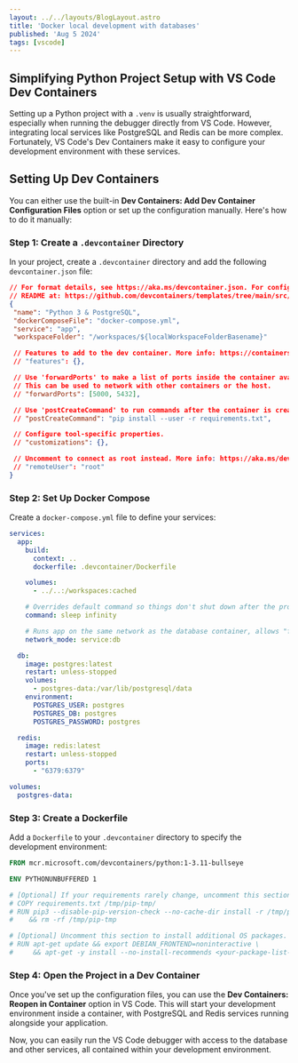 ```yaml
---
layout: ../../layouts/BlogLayout.astro
title: 'Docker local development with databases'
published: 'Aug 5 2024'
tags: [vscode]
---
```


## Simplifying Python Project Setup with VS Code Dev Containers

Setting up a Python project with a `.venv` is usually straightforward, especially when running the debugger directly from VS Code. However, integrating local services like PostgreSQL and Redis can be more complex. Fortunately, VS Code's Dev Containers make it easy to configure your development environment with these services.

## Setting Up Dev Containers

You can either use the built-in **Dev Containers: Add Dev Container Configuration Files** option or set up the configuration manually. Here's how to do it manually:

### Step 1: Create a `.devcontainer` Directory

In your project, create a `.devcontainer` directory and add the following `devcontainer.json` file:

```json
// For format details, see https://aka.ms/devcontainer.json. For config options, see the
// README at: https://github.com/devcontainers/templates/tree/main/src/postgres
{
 "name": "Python 3 & PostgreSQL",
 "dockerComposeFile": "docker-compose.yml",
 "service": "app",
 "workspaceFolder": "/workspaces/${localWorkspaceFolderBasename}"

 // Features to add to the dev container. More info: https://containers.dev/features.
 // "features": {},

 // Use 'forwardPorts' to make a list of ports inside the container available locally.
 // This can be used to network with other containers or the host.
 // "forwardPorts": [5000, 5432],

 // Use 'postCreateCommand' to run commands after the container is created.
 // "postCreateCommand": "pip install --user -r requirements.txt",

 // Configure tool-specific properties.
 // "customizations": {},

 // Uncomment to connect as root instead. More info: https://aka.ms/dev-containers-non-root.
 // "remoteUser": "root"
}
```

### Step 2: Set Up Docker Compose

Create a `docker-compose.yml` file to define your services:

```yaml
services:
  app:
    build:
      context: ..
      dockerfile: .devcontainer/Dockerfile

    volumes:
      - ../..:/workspaces:cached

    # Overrides default command so things don't shut down after the process ends.
    command: sleep infinity

    # Runs app on the same network as the database container, allows "forwardPorts" in devcontainer.json to function.
    network_mode: service:db

  db:
    image: postgres:latest
    restart: unless-stopped
    volumes:
      - postgres-data:/var/lib/postgresql/data
    environment:
      POSTGRES_USER: postgres
      POSTGRES_DB: postgres
      POSTGRES_PASSWORD: postgres

  redis:
    image: redis:latest
    restart: unless-stopped
    ports:
      - "6379:6379"

volumes:
  postgres-data:
```

### Step 3: Create a Dockerfile

Add a `Dockerfile` to your `.devcontainer` directory to specify the development environment:

```dockerfile
FROM mcr.microsoft.com/devcontainers/python:1-3.11-bullseye

ENV PYTHONUNBUFFERED 1

# [Optional] If your requirements rarely change, uncomment this section to add them to the image.
# COPY requirements.txt /tmp/pip-tmp/
# RUN pip3 --disable-pip-version-check --no-cache-dir install -r /tmp/pip-tmp/requirements.txt \
#    && rm -rf /tmp/pip-tmp

# [Optional] Uncomment this section to install additional OS packages.
# RUN apt-get update && export DEBIAN_FRONTEND=noninteractive \
#     && apt-get -y install --no-install-recommends <your-package-list-here>
```

### Step 4: Open the Project in a Dev Container

Once you've set up the configuration files, you can use the **Dev Containers: Reopen in Container** option in VS Code. This will start your development environment inside a container, with PostgreSQL and Redis services running alongside your application.

Now, you can easily run the VS Code debugger with access to the database and other services, all contained within your development environment.
